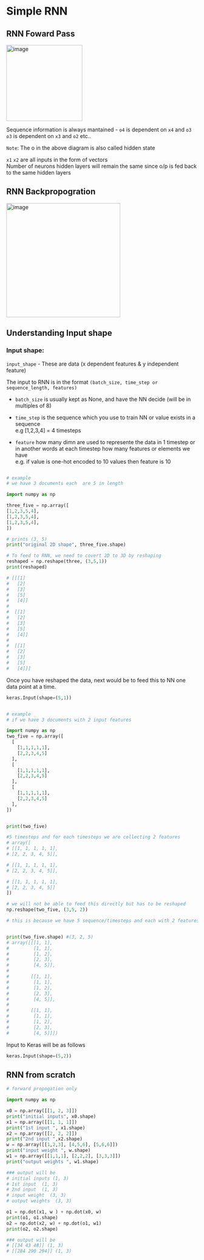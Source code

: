 # Simple RNN

## RNN Foward Pass


<img width="200" alt="image" src="https://github.com/rvbug/NLP/assets/10928536/0d975713-3c65-4718-9e7b-2c3ce011eeba">

Sequence information is always mantained -
`o4` is dependent on `x4` and `o3`  
`o3` is dependent on `x3` and `o2` etc..

`Note`: The o in the above diagram is also called hidden state  

`x1` `x2` are all inputs in the form of vectors   
Number of neurons hidden layers will remain the same since o/p is fed back to the same hidden layers

## RNN Backpropogration
<img width="300" alt="image" src="https://github.com/rvbug/NLP/assets/10928536/358b5c81-cde2-45ba-987e-1215536e2f28">



## Understanding Input shape


### Input shape:

`input_shape` - These are data (x dependent features & y independent feature)

The input to RNN is in the format 
`(batch_size, time_step or sequence_length, features)`

* `batch_size` is usually kept as None, and have the NN decide (will be in multiples of 8)

* `time_step` is the sequence which you use to train NN or value exists in a sequence  
    e.g [1,2,3,4] = 4 timesteps  

* `feature` how many dimn are used to represente the data in 1 timestep or in another words at each timestep how many features or elements we have  
    e.g. if value is one-hot encoded to 10 values then feature is 10
    
    

```python

# example 
# we have 3 documents each  are 5 in length

import numpy as np

three_five = np.array([
[1,2,3,5,4],
[1,2,3,5,4],
[1,2,3,5,4],
])

# prints (3, 5)
print("original 2D shape", three_five.shape)

# To feed to RNN, we need to covert 2D to 3D by reshaping
reshaped = np.reshape(three, (3,5,1))
print(reshaped)

# [[[1]
#   [2]
#   [3]
#   [5]
#   [4]]
#
#  [[1]
#   [2]
#   [3]
#   [5]
#   [4]]
#
#  [[1]
#   [2]
#   [3]
#   [5]
#   [4]]]

```

Once you have reshaped the data, next would be to feed this to NN one data point at a time.

```python
keras.Input(shape=(5,1))
```


```python

# example 
# if we have 3 documents with 2 input features

import numpy as np
two_five = np.array([
  [
    [1,1,1,1,1],
    [2,2,3,4,5]
  ],
  [
    [1,1,1,1,1],
    [2,2,3,4,5]
  ],
  [
    [1,1,1,1,1],
    [2,2,3,4,5]
  ],  
])


print(two_five)

#5 timesteps and for each timesteps we are collecting 2 features
# array([
# [[1, 1, 1, 1, 1],
# [2, 2, 3, 4, 5]],

# [[1, 1, 1, 1, 1],
# [2, 2, 3, 4, 5]],

# [[1, 1, 1, 1, 1],
# [2, 2, 3, 4, 5]]
])

# we will not be able to feed this directly but has to be reshaped
np.reshape(two_five, (3,5, 2))

# this is because we have 5 sequence/timesteps and each with 2 features


print(two_five.shape) #(3, 2, 5)
# array([[[1, 1],
#         [1, 1],
#         [1, 2],
#         [2, 3],
#         [4, 5]],
#
#        [[1, 1],
#         [1, 1],
#         [1, 2],
#         [2, 3],
#         [4, 5]],
#
#        [[1, 1],
#         [1, 1],
#         [1, 2],
#         [2, 3],
#         [4, 5]]])

```

Input to Keras will be as follows

```python
keras.Input(shape=(5,2))
```


## RNN from scratch
```python
# forward propogation only

import numpy as np

x0 = np.array([[1, 2, 3]])
print("initial inputs", x0.shape)
x1 = np.array([[1, 1, 1]])
print("1st input ", x1.shape)
x2 = np.array([[2, 2, 2]])
print("2nd input ",x2.shape)
w = np.array([[1,2,3], [4,5,6], [5,6,6]])
print("input weight ", w.shape)
w1 = np.array([[1,1,1], [2,2,2], [3,3,3]])
print("output weights ", w1.shape)

### output will be
# initial inputs (1, 3)
# 1st input  (1, 3)
# 2nd input  (1, 3)
# input weight  (3, 3)
# output weights  (3, 3)

o1 = np.dot(x1, w ) + np.dot(x0, w)
print(o1, o1.shape)
o2 = np.dot(x2, w) + np.dot(o1, w1)
print(o2, o2.shape)

### output will be
# [[34 43 48]] (1, 3)
# [[284 290 294]] (1, 3)

```

